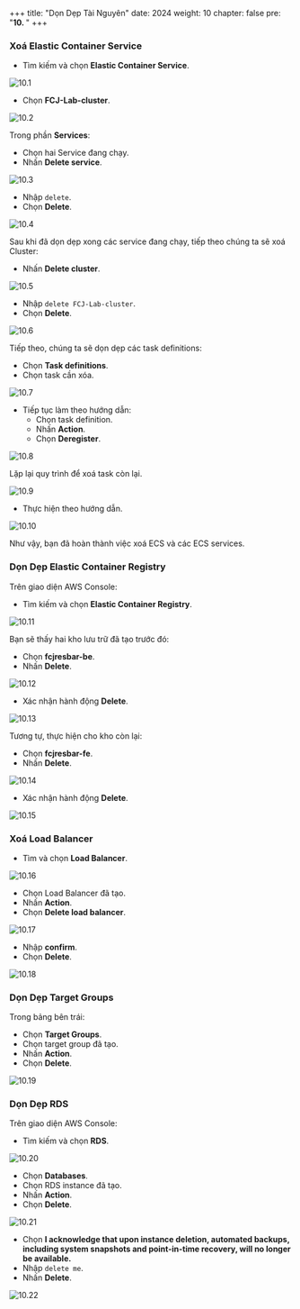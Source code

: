 +++
title: "Dọn Dẹp Tài Nguyên"
date: 2024
weight: 10
chapter: false
pre: "<b>10. </b>"
+++

### Xoá Elastic Container Service

- Tìm kiếm và chọn **Elastic Container Service**.

![10.1](/images/10-clean-up/10.1.png)

- Chọn **FCJ-Lab-cluster**.

![10.2](/images/10-clean-up/10.2.png)

Trong phần **Services**:

- Chọn hai Service đang chạy.
- Nhấn **Delete service**.

![10.3](/images/10-clean-up/10.3.png)

- Nhập `delete`.
- Chọn **Delete**.

![10.4](/images/10-clean-up/10.4.png)

Sau khi đã dọn dẹp xong các service đang chạy, tiếp theo chúng ta sẽ xoá Cluster:

- Nhấn **Delete cluster**.

![10.5](/images/10-clean-up/10.5.png)

- Nhập `delete FCJ-Lab-cluster`.
- Chọn **Delete**.

![10.6](/images/10-clean-up/10.6.png)

Tiếp theo, chúng ta sẽ dọn dẹp các task definitions:

- Chọn **Task definitions**.
- Chọn task cần xóa.

![10.7](/images/10-clean-up/10.7.png)

- Tiếp tục làm theo hướng dẫn:
  - Chọn task definition.
  - Nhấn **Action**.
  - Chọn **Deregister**.

![10.8](/images/10-clean-up/10.8.png)

Lặp lại quy trình để xoá task còn lại.

![10.9](/images/10-clean-up/10.9.png)

- Thực hiện theo hướng dẫn.

![10.10](/images/10-clean-up/10.10.png)

Như vậy, bạn đã hoàn thành việc xoá ECS và các ECS services.

### Dọn Dẹp Elastic Container Registry

Trên giao diện AWS Console:

- Tìm kiếm và chọn **Elastic Container Registry**.

![10.11](/images/10-clean-up/10.11.png)

Bạn sẽ thấy hai kho lưu trữ đã tạo trước đó:

- Chọn **fcjresbar-be**.
- Nhấn **Delete**.

![10.12](/images/10-clean-up/10.12.png)

- Xác nhận hành động **Delete**.

![10.13](/images/10-clean-up/10.13.png)

Tương tự, thực hiện cho kho còn lại:

- Chọn **fcjresbar-fe**.
- Nhấn **Delete**.

![10.14](/images/10-clean-up/10.14.png)

- Xác nhận hành động **Delete**.

![10.15](/images/10-clean-up/10.15.png)

### Xoá Load Balancer

- Tìm và chọn **Load Balancer**.

![10.16](/images/10-clean-up/10.16.png)

- Chọn Load Balancer đã tạo.
- Nhấn **Action**.
- Chọn **Delete load balancer**.

![10.17](/images/10-clean-up/10.17.png)

- Nhập **confirm**.
- Chọn **Delete**.

![10.18](/images/10-clean-up/10.18.png)

### Dọn Dẹp Target Groups

Trong bảng bên trái:

- Chọn **Target Groups**.
- Chọn target group đã tạo.
- Nhấn **Action**.
- Chọn **Delete**.

![10.19](/images/10-clean-up/10.19.png)

### Dọn Dẹp RDS

Trên giao diện AWS Console:

- Tìm kiếm và chọn **RDS**.

![10.20](/images/10-clean-up/10.20.png)

- Chọn **Databases**.
- Chọn RDS instance đã tạo.
- Nhấn **Action**.
- Chọn **Delete**.

![10.21](/images/10-clean-up/10.21.png)

- Chọn **I acknowledge that upon instance deletion, automated backups, including system snapshots and point-in-time recovery, will no longer be available.**
- Nhập `delete me`.
- Nhấn **Delete**.

![10.22](/images/10-clean-up/10.22.png)
